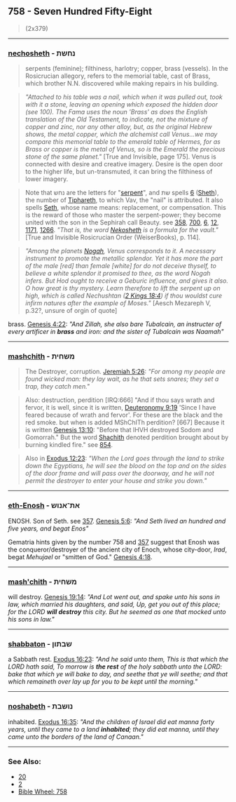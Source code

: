 ## 758 - Seven Hundred Fifty-Eight
> (2x379)

---

### [nechosheth](/keys/NChShTh) - נחשת
> serpents (feminine); filthiness, harlotry; copper, brass (vessels). In the Rosicrucian allegory, refers to the memorial table, cast of Brass, which brother N.N. discovered while making repairs in his building.

> *"Attached to his table was a nail, which when it was pulled out, took with it a stone, leaving an opening which exposed the hidden door (see 100). The Fama uses the noun 'Brass' as does the English translation of the Old Testament, to indicate, not the mixture of copper and zinc, nor any other alloy, but, as the original Hebrew shows, the metal copper, which the alchemist call Venus...we may compare this memorial table to the emerald table of Hermes, for as Brass or copper is the metal of Venus, so is the Emerald the precious stone of the same planet."* [True and Invisible, page 175]. Venus is connected with desire and creative imagery. Desire is the open door to the higher life, but un-transmuted, it can bring the filthiness of lower imagery.

> Note that נחש are the letters for "[serpent](/keys/NChSh)", and שת spells [6](6) ([Sheth](/keys/ShTh)), the number of [Tiphareth](/keys/ThPARTh), to which Vav, the "nail" is attributed. It also spells [Seth](/keys/ShTh), whose name means: replacement, or compensation. This is the reward of those who master the serpent-power; they become united with the son in the Sephirah call Beauty. see [358](358), [700](700), [6](6), [12](12), [1171](1171), [1266](1266). *"That is, the word [Nekosheth](/keys/NChShTh) is a formula for the vault."* [True and Invisible Rosicrucian Order (WeiserBooks), p. 114].

> *"Among the planets [Nogah](/keys/NVGH), Venus corresponds to it. A necessary instrument to promote the metallic splendor. Yet it has more the part of the male [red] than female [white] for do not deceive thyself, to believe a white splendor it promised to thee, as the word Nogah infers. But Hod ought to receive a Geburic influence, and gives it also. O how great is thy mystery. Learn therefore to lift the serpent up on high, which is called Nechushtan ([2 Kings 18:4](http://biblehub.com/2_kings/18-4.htm)) if thou wouldst cure infirm natures after the example of Moses."* [Aesch Mezareph V, p.32?, unsure of orgin of quote]

brass. [Genesis 4:22](https://biblehub.com/genesis/4-22.htm): *"And Zillah, she also bare Tubalcain, an instructer of every artificer in **brass** and iron: and the sister of Tubalcain was Naamah"*

---

### [mashchith](/keys/MShChITh) - משחית
> The Destroyer, corruption. [Jeremiah 5:26](http://biblehub.com/jeremiah/5-26.htm): *"For among my people are found wicked man: they lay wait, as he that sets snares; they set a trap, they catch men."*

> Also: destruction, perdition [IRQ:666] "And if thou says wrath and fervor, it is well, since it is written, [Deuteronomy 9:19](http://biblehub.com/deuteronomy/9-19.htm) 'Since I have feared because of wrath and fervor'. For these are the black and the red smoke. but when is added MShChITh perdition? [667] Because it is written [Genesis 13:10](http://biblehub.com/genesis/13-10.htm): "Before that IHVH destroyed Sodom and Gomorrah." But the word [Shachith](/keys/ShChTh) denoted perdition brought about by burning kindled fire." see [854](854).

> Also in [Exodus 12:23](http://biblehub.com/exodus/12-23.htm): *"When the Lord goes through the land to strike down the Egyptians, he will see the blood on the top and on the sides of the door frame and will pass over the doorway, and he will not permit the destroyer to enter your house and strike you down."*

---

### [eth-Enosh](/keys/ATh-ANVSh) - את־אנוש
ENOSH. Son of Seth. see [357](357). [Genesis 5:6](https://biblehub.com/genesis/5-6.htm): *"And Seth lived an hundred and five years, and begat Enos"*

Gematria hints given by the number 758 and [357](357) suggest that Enosh was the conqueror/destroyer of the ancient city of Enoch, whose city-door, *Irad*, begat *Mehujael* or "smitten of God." [Genesis 4:18](https://biblehub.com/genesis/4-1.htm).

---

### [mash'chith](/keys/MShChITh) - משחית
will destroy. [Genesis 19:14](https://biblehub.com/genesis/19-14.htm): *"And Lot went out, and spake unto his sons in law, which married his daughters, and said, Up, get you out of this place; for the LORD **will destroy** this city. But he seemed as one that mocked unto his sons in law."*

---

### [shabbaton](/keys/ShBThVN) - שבתון
a Sabbath rest. [Exodus 16:23](https://biblehub.com/exodus/16-23.htm): *"And he said unto them, This is that which the LORD hath said, To morrow is **the rest** of the holy sabbath unto the LORD: bake that which ye will bake to day, and seethe that ye will seethe; and that which remaineth over lay up for you to be kept until the morning."*

---

### [noshabeth](/keys/NVShBTh) - נושבת
inhabited. [Exodus 16:35](https://biblehub.com/exodus/16-35.htm): *"And the children of Israel did eat manna forty years, until they came to a land **inhabited**; they did eat manna, until they came unto the borders of the land of Canaan."*

---

### See Also:

- [20](20)
- [2](2)
- [Bible Wheel: 758](https://www.biblewheel.com//GR/GR_Database.php?SearchBy_Gematria=758)
